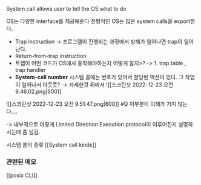 ---
---

System call allows user to tell the OS what to do 

OS는 다양한 interface를 제공해준다
전형적인 OS는 많은 system calls을 export한다. 

- Trap instruction 
-> 프로그램이 진행되는 과정에서 방해가 일어나면 trap이 일어난다. 
- Return-from-trap instruction 
- 트랩이 어떤 코드가 OS에서 동작해야하는지 어떻게 알지>?
-> 1. trap table , trap handler
- **System-call number**
시스템 콜에는 번호가 있어서 할당된 액션이 있다. 그 작업이 일어나서 아웃풋?
-> 자세한것 뒤에서 
![[스크린샷 2022-12-23 오전 9.46.02.png|600]]

![[스크린샷 2022-12-23 오전 9.51.47.png|600]]
#Q 이부분이 이해가 가지 않는다....

-> 내부적으로 어떻게 Limited Direction Execution protocol이 이루어진지 설명하시는데 좀 넘김.

시스템 콜의 종류
[[System call kinds]]




### 관련된 메모
[[posix CLI]]